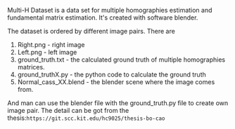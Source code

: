 Multi-H Dataset is a data set for multiple homographies estimation and fundamental matrix estimation. It's created with software blender. 

The dataset is ordered by different image pairs. There are

1. Right.png - right image
2. Left.png - left image
3. ground_truth.txt - the calculated ground truth of multiple homographies matrices. 
4. ground_truthX.py - the python code to calculate the ground truth
5. Normal_cass_XX.blend - the blender scene where the image comes from.

And man can use the blender file with the ground_truth.py file to create own image pair. The detail can be got from the thesis:`https://git.scc.kit.edu/hc9025/thesis-bo-cao`